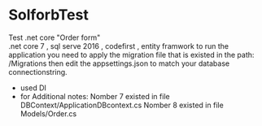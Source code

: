 # SolforbTest
Test .net core "Order form"  
.net core 7 , sql serve 2016 , codefirst , entity framwork
to run the application you need to apply the migration file that is existed in the path: /Migrations
then edit the appsettings.json to match your database connectionstring.
- used DI 
- for Additional notes:
    Nomber 7 existed in file DBContext/ApplicationDBcontext.cs
    Nomber 8 existed in file Models/Order.cs
